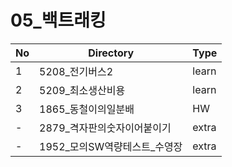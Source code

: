 # 05_백트래킹

| No | Directory | Type |
|---|---|---|
| 1 | 5208_전기버스2 | learn |
| 2 | 5209_최소생산비용 | learn |
| 3 | 1865_동철이의일분배 | HW |
| - | 2879_격자판의숫자이어붙이기 | extra |
| - | 1952_모의SW역량테스트_수영장 | extra |
